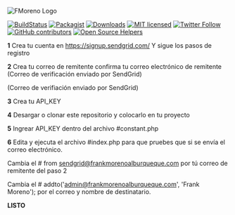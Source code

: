 ![FMoreno Logo](https://frankmorenoalburqueque.com/images/logo.png)

[![BuildStatus](https://travis-ci.org/sendgrid/sendgrid-php.svg?branch=master)](https://travis-ci.org/sendgrid/sendgrid-php)
[![Packagist](https://img.shields.io/packagist/v/sendgrid/sendgrid.svg)](https://packagist.org/packages/sendgrid/sendgrid)
[![Downloads](https://img.shields.io/packagist/dt/sendgrid/sendgrid.svg?maxAge=3600)](https://packagist.org/packages/sendgrid/sendgrid)
[![MIT licensed](https://img.shields.io/badge/license-MIT-blue.svg)](./LICENSE.md)
[![Twitter Follow](https://img.shields.io/twitter/follow/sendgrid.svg?style=social&label=Follow)](https://twitter.com/FrankMartinMor1)
[![GitHub contributors](https://img.shields.io/github/contributors/sendgrid/sendgrid-php.svg)](https://frankmorenoalburqueque.com)
[![Open Source Helpers](https://www.codetriage.com/sendgrid/sendgrid-php/badges/users.svg)](https://www.codetriage.com/sendgrid/sendgrid-php)

**1**
Crea tu cuenta en https://signup.sendgrid.com/
Y sigue los pasos de registro

**2**
Crea tu correo de remitente
confirma tu correo electrónico de remitente (Correo de verificación enviado por SendGrid)





(Correo de verifiación enviado por SendGrid)

**3**
Crea tu API_KEY

**4**
Desargar o clonar este repositorio y colocarlo en tu proyecto

**5**
Ingrear API_KEY dentro del archivo #constant.php

**6**
Edita y ejecuta el archivo #index.php para que pruebes que si se envía el correo electrónico.

Cambia el # from sendgrid@frankmorenoalburqueque.com por tú correo de remitente del paso 2

Cambia el # addto('admin@frankmorenoalburqueque.com', 'Frank Moreno'); por el correo y nombre de destinatario.

**LISTO**
